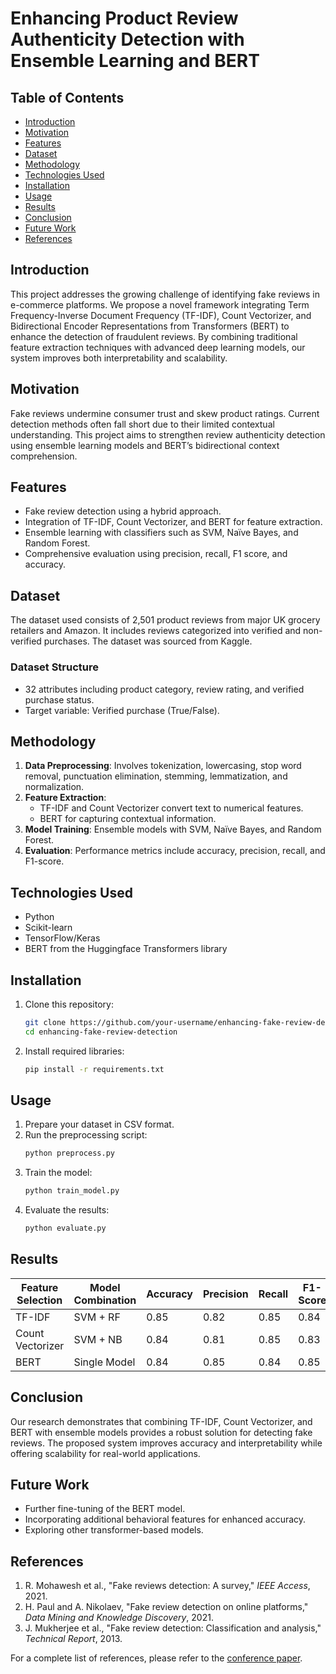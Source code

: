 # Enhancing Product Review Authenticity Detection with Ensemble Learning and BERT

## Table of Contents
- [Introduction](#introduction)
- [Motivation](#motivation)
- [Features](#features)
- [Dataset](#dataset)
- [Methodology](#methodology)
- [Technologies Used](#technologies-used)
- [Installation](#installation)
- [Usage](#usage)
- [Results](#results)
- [Conclusion](#conclusion)
- [Future Work](#future-work)
- [References](#references)

## Introduction
This project addresses the growing challenge of identifying fake reviews in e-commerce platforms. We propose a novel framework integrating Term Frequency-Inverse Document Frequency (TF-IDF), Count Vectorizer, and Bidirectional Encoder Representations from Transformers (BERT) to enhance the detection of fraudulent reviews. By combining traditional feature extraction techniques with advanced deep learning models, our system improves both interpretability and scalability.

## Motivation
Fake reviews undermine consumer trust and skew product ratings. Current detection methods often fall short due to their limited contextual understanding. This project aims to strengthen review authenticity detection using ensemble learning models and BERT’s bidirectional context comprehension.

## Features
- Fake review detection using a hybrid approach.
- Integration of TF-IDF, Count Vectorizer, and BERT for feature extraction.
- Ensemble learning with classifiers such as SVM, Naïve Bayes, and Random Forest.
- Comprehensive evaluation using precision, recall, F1 score, and accuracy.

## Dataset
The dataset used consists of 2,501 product reviews from major UK grocery retailers and Amazon. It includes reviews categorized into verified and non-verified purchases. The dataset was sourced from Kaggle.

### Dataset Structure
- 32 attributes including product category, review rating, and verified purchase status.
- Target variable: Verified purchase (True/False).

## Methodology
1. **Data Preprocessing**: Involves tokenization, lowercasing, stop word removal, punctuation elimination, stemming, lemmatization, and normalization.
2. **Feature Extraction**:
   - TF-IDF and Count Vectorizer convert text to numerical features.
   - BERT for capturing contextual information.
3. **Model Training**: Ensemble models with SVM, Naïve Bayes, and Random Forest.
4. **Evaluation**: Performance metrics include accuracy, precision, recall, and F1-score.

## Technologies Used
- Python
- Scikit-learn
- TensorFlow/Keras
- BERT from the Huggingface Transformers library

## Installation
1. Clone this repository:
   ```sh
   git clone https://github.com/your-username/enhancing-fake-review-detection.git
   cd enhancing-fake-review-detection
   ```
2. Install required libraries:
   ```sh
   pip install -r requirements.txt
   ```

## Usage
1. Prepare your dataset in CSV format.
2. Run the preprocessing script:
   ```sh
   python preprocess.py
   ```
3. Train the model:
   ```sh
   python train_model.py
   ```
4. Evaluate the results:
   ```sh
   python evaluate.py
   ```

## Results
| Feature Selection | Model Combination | Accuracy | Precision | Recall | F1-Score |
|-------------------|------------------|----------|-----------|--------|----------|
| TF-IDF            | SVM + RF         | 0.85     | 0.82      | 0.85   | 0.84     |
| Count Vectorizer  | SVM + NB         | 0.84     | 0.81      | 0.85   | 0.83     |
| BERT              | Single Model     | 0.84     | 0.85      | 0.84   | 0.85     |

## Conclusion
Our research demonstrates that combining TF-IDF, Count Vectorizer, and BERT with ensemble models provides a robust solution for detecting fake reviews. The proposed system improves accuracy and interpretability while offering scalability for real-world applications.

## Future Work
- Further fine-tuning of the BERT model.
- Incorporating additional behavioral features for enhanced accuracy.
- Exploring other transformer-based models.

## References
1. R. Mohawesh et al., "Fake reviews detection: A survey," *IEEE Access*, 2021.
2. H. Paul and A. Nikolaev, "Fake review detection on online platforms," *Data Mining and Knowledge Discovery*, 2021.
3. J. Mukherjee et al., "Fake review detection: Classification and analysis," *Technical Report*, 2013.

For a complete list of references, please refer to the [conference paper](https://ieeexplore.ieee.org/document/10808342).

